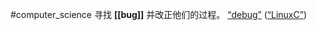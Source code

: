 #computer_science 
寻找 **[[bug]]** 并改正他们的过程。 
<span class="highlight" data-annotation="%7B%22attachmentURI%22%3A%22http%3A%2F%2Fzotero.org%2Fusers%2F9667514%2Fitems%2F4IHU78F5%22%2C%22annotationKey%22%3A%22L7WA9PXB%22%2C%22color%22%3A%22%23ffd400%22%2C%22pageLabel%22%3A%2227%22%2C%22position%22%3A%7B%22pageIndex%22%3A26%2C%22rects%22%3A%5B%5B463.756%2C644.85%2C511.756%2C659.61%5D%2C%5B46%2C629.85%2C295.756%2C644.61%5D%5D%7D%2C%22citationItem%22%3A%7B%22uris%22%3A%5B%22http%3A%2F%2Fzotero.org%2Fusers%2F9667514%2Fitems%2FI2QD5IEX%22%5D%2C%22locator%22%3A%2227%22%7D%7D" ztype="zhighlight"><a href="zotero://open-pdf/library/items/4IHU78F5?page=27&#x26;annotation=L7WA9PXB">“debug”</a></span> <span class="citation" data-citation="%7B%22citationItems%22%3A%5B%7B%22uris%22%3A%5B%22http%3A%2F%2Fzotero.org%2Fusers%2F9667514%2Fitems%2FI2QD5IEX%22%5D%2C%22itemData%22%3A%7B%22id%22%3A%22http%3A%2F%2Fzotero.org%2Fusers%2F9667514%2Fitems%2FI2QD5IEX%22%2C%22type%22%3A%22book%22%2C%22title%22%3A%22LinuxC%22%7D%7D%5D%2C%22properties%22%3A%7B%7D%7D" ztype="zcitation">(<span class="citation-item"><a href="zotero://select/library/items/I2QD5IEX">“LinuxC”</a></span>)</span> <!--SR:!2023-03-18,10,250-->

